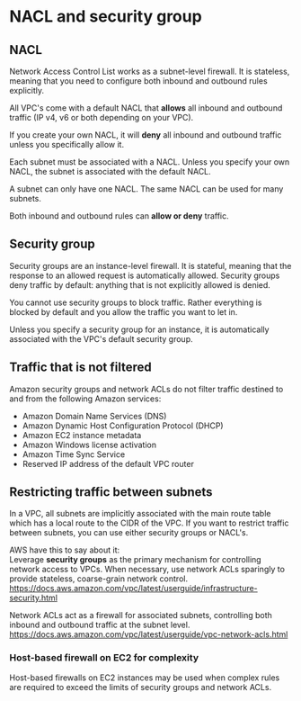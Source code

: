 # NACL and security group

## NACL&#x20;

Network Access Control List works as a subnet-level firewall. It is stateless, meaning that you need to configure both inbound and outbound rules explicitly.&#x20;

All VPC's come with a default NACL that **allows** all inbound and outbound traffic (IP v4, v6 or both depending on your VPC).&#x20;

If you create your own NACL, it will **deny** all inbound and outbound traffic unless you specifically allow it.&#x20;

Each subnet must be associated with a NACL. Unless you specify your own NACL, the subnet is associated with the default NACL.&#x20;

A subnet can only have one NACL. The same NACL can be used for many subnets.&#x20;

Both inbound and outbound rules can **allow or deny** traffic.&#x20;

## Security group&#x20;

Security groups are an instance-level firewall. It is stateful, meaning that the response to an allowed request is automatically allowed. Security groups deny traffic by default: anything that is not explicitly allowed is denied.&#x20;

You cannot use security groups to block traffic. Rather everything is blocked by default and you allow the traffic you want to let in.

Unless you specify a security group for an instance, it is automatically associated with the VPC's default security group.&#x20;

## Traffic that is not filtered

Amazon security groups and network ACLs do not filter traffic destined to and from the following Amazon services:

* Amazon Domain Name Services (DNS)
* Amazon Dynamic Host Configuration Protocol (DHCP)
* Amazon EC2 instance metadata
* Amazon Windows license activation
* Amazon Time Sync Service
* Reserved IP address of the default VPC router

## Restricting traffic between subnets

In a VPC, all subnets are implicitly associated with the main route table which has a local route to the CIDR of the VPC. If you want to restrict traffic between subnets, you can use either security groups or NACL's.&#x20;

AWS have this to say about it:\
Leverage **security groups** as the primary mechanism for controlling network access to VPCs. When necessary, use network ACLs sparingly to provide stateless, coarse-grain network control. https://docs.aws.amazon.com/vpc/latest/userguide/infrastructure-security.html

Network ACLs act as a firewall for associated subnets, controlling both inbound and outbound traffic at the subnet level. https://docs.aws.amazon.com/vpc/latest/userguide/vpc-network-acls.html

### Host-based firewall on EC2 for complexity

Host-based firewalls on EC2 instances may be used when complex rules are required to exceed the limits of security groups and network ACLs.&#x20;
